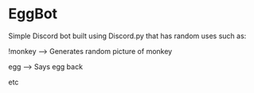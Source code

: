 # EggBot
Simple Discord bot built using Discord.py that has random uses such as:

!monkey --> Generates random picture of monkey 

egg     --> Says egg back

etc
